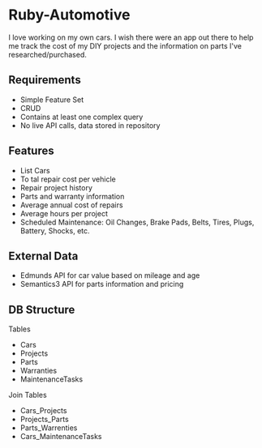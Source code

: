 Ruby-Automotive
===============
I love working on my own cars. I wish there were an app out there to help me track the cost of my DIY projects and the information on parts I've researched/purchased.

Requirements
------------
* Simple Feature Set
* CRUD
* Contains at least one complex query
* No live API calls, data stored in repository

Features
--------
- List Cars
- To tal repair cost per vehicle
- Repair project history
- Parts and warranty information
- Average annual cost of repairs
- Average hours per project
- Scheduled Maintenance: Oil Changes, Brake Pads, Belts, Tires, Plugs, Battery, Shocks, etc.

External Data
-------------
- Edmunds API for car value based on mileage and age
- Semantics3 API for parts information and pricing

DB Structure
------------
Tables
- Cars
- Projects
- Parts
- Warranties
- MaintenanceTasks

Join Tables
- Cars_Projects
- Projects_Parts
- Parts_Warrenties
- Cars_MaintenanceTasks
